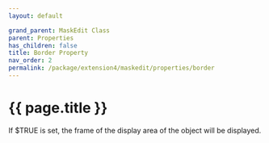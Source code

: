 ```yaml
---
layout: default

grand_parent: MaskEdit Class
parent: Properties
has_children: false
title: Border Property
nav_order: 2
permalink: /package/extension4/maskedit/properties/border
---
```

# {{ page.title }}

If $TRUE is set, the frame of the display area of the object will be displayed.